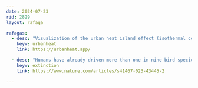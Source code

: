 ```yaml
---
date: 2024-07-23
rid: 2829
layout: rafaga

rafagas: 
  - desc: "Visualization of the urban heat island effect (isothermal contours) in European urban centers of cities included in Eurostat's GISCO urban audit (2021)"
    keyw: urbanheat
    link: https://urbanheat.app/

  - desc: "Humans have already driven more than one in nine bird species to extinction, with likely severe and potentially irreversible ecological and evolutionary consequences"
    keyw: extinction
    link: https://www.nature.com/articles/s41467-023-43445-2

---
```


